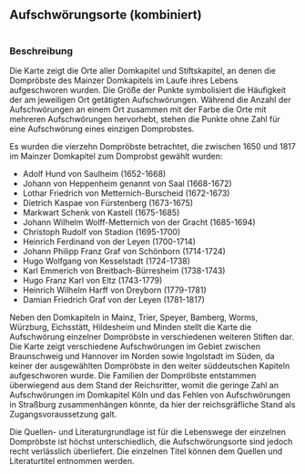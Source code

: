 <h2>Aufschwörungsorte (kombiniert)</h2>

<img src=""/>

<h3>Beschreibung</h3>

<p>Die Karte zeigt die Orte aller Domkapitel und Stiftskapitel, an denen die Dompröbste des Mainzer Domkapitels im Laufe 
ihres Lebens aufgeschworen wurden. Die Größe der Punkte symbolisiert die Häufigkeit der am jeweiligen Ort getätigten Aufschwörungen. 
Während die Anzahl der Aufschwörungen an einem Ort zusammen mit der Farbe die Orte mit mehreren Aufschwörungen hervorhebt, 
stehen die Punkte ohne Zahl für eine Aufschwörung eines einzigen Domprobstes.</p> 

<p>Es wurden die vierzehn Dompröbste betrachtet, die zwischen 1650 und 1817 im Mainzer Domkapitel zum Domprobst gewählt wurden:</p>

 <ul>
  <li>Adolf Hund von Saulheim (1652-1668)</li>
  <li>Johann von Heppenheim genannt von Saal (1668-1672)</li>
  <li>Lothar Friedrich von Metternich-Burscheid (1672-1673)</li>
  <li>Dietrich Kaspae von Fürstenberg (1673-1675)</li>
  <li>Markwart Schenk von Kastell (1675-1685)</li>
  <li>Johann Wilhelm Wolff-Metternich von der Gracht (1685-1694)</li>
  <li>Christoph Rudolf von Stadion (1695-1700)</li>
  <li>Heinrich Ferdinand von der Leyen (1700-1714)</li>
  <li>Johann Philipp Franz Graf von Schönborn (1714-1724)</li>
  <li>Hugo Wolfgang von Kesselstadt (1724-1738)</li>
  <li>Karl Emmerich von Breitbach-Bürresheim (1738-1743)</li>
  <li>Hugo Franz Karl von Eltz (1743-1779)</li>
  <li>Heinrich Wilhelm Harff von Dreyborn (1779-1781)</li>
  <li>Damian Friedrich Graf von der Leyen (1781-1817)</li>
</ul> 

<p>Neben den Domkapiteln in Mainz, Trier, Speyer, Bamberg, Worms, Würzburg, Eichsstätt, Hildesheim und Minden stellt die Karte die Aufschwörung 
einzelner Dompröbste in verschiedenen weiteren Stiften dar. Die Karte zeigt verschiedene Aufschwörungen im Gebiet zwischen Braunschweig und Hannover 
im Norden sowie Ingolstadt im Süden, da keiner der ausgewählten Dompröbste in den weiter süddeutschen Kapiteln aufgeschworen wurde. 
Die Familien der Dompröbste entstammen überwiegend aus dem Stand der Reichsritter, womit die geringe Zahl an Aufschwörungen im Domkapitel Köln und 
das Fehlen von Aufschwörungen in Straßburg zusammenhängen könnte, da hier der reichsgräfliche Stand als Zugangsvoraussetzung galt.</p>

<p>Die Quellen- und Literaturgrundlage ist für die Lebenswege der einzelnen Dompröbste ist höchst unterschiedlich, die Aufschwörungsorte sind 
jedoch recht verlässlich überliefert. Die einzelnen Titel können dem Quellen und Literaturtitel entnommen werden.</p>
